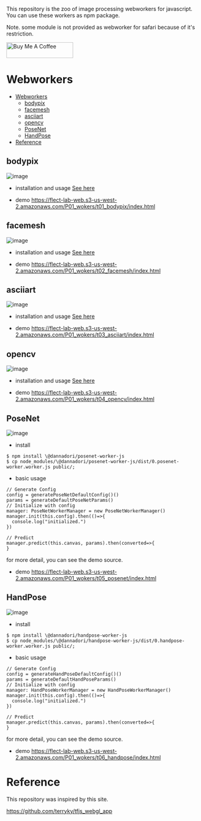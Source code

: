 This repository is the zoo of image processing webworkers for javascript. 
You can use these workers as npm package.

Note. some module is not provided as webworker for safari because of it's restriction.

<a href="https://www.buymeacoffee.com/wokad" target="_blank"><img src="https://cdn.buymeacoffee.com/buttons/default-orange.png" alt="Buy Me A Coffee" height="41" width="174"></a>

# Webworkers

- [Webworkers](#webworkers)
  - [bodypix](#bodypix)
  - [facemesh](#facemesh)
  - [asciiart](#asciiart)
  - [opencv](#opencv)
  - [PoseNet](#posenet)
  - [HandPose](#handpose)
- [Reference](#reference)



## bodypix
![image](https://user-images.githubusercontent.com/48346627/95987700-be773780-0e62-11eb-9645-40b7c0adb826.png)


- installation and usage 
[See here](/001_bodypix-worker-js)

- demo
https://flect-lab-web.s3-us-west-2.amazonaws.com/P01_wokers/t01_bodypix/index.html


## facemesh
![image](https://user-images.githubusercontent.com/48346627/95987793-dfd82380-0e62-11eb-9fe5-d0fab9eb2598.png)

- installation and usage 
[See here](/002_facemesh-worker-js)

- demo
https://flect-lab-web.s3-us-west-2.amazonaws.com/P01_wokers/t02_facemesh/index.html

## asciiart
![image](https://user-images.githubusercontent.com/48346627/95987874-fc745b80-0e62-11eb-95ac-43b3d998d50f.png)


- installation and usage 
[See here](/003_ascii-worker-js)

- demo
https://flect-lab-web.s3-us-west-2.amazonaws.com/P01_wokers/t03_asciiart/index.html

## opencv
![image](https://user-images.githubusercontent.com/48346627/95988031-40676080-0e63-11eb-81a6-0262a24f685e.png)

- installation and usage 
[See here](/004_opencv-worker-js)


- demo
https://flect-lab-web.s3-us-west-2.amazonaws.com/P01_wokers/t04_opencv/index.html


## PoseNet
![image](https://user-images.githubusercontent.com/48346627/95988122-6260e300-0e63-11eb-9b1e-8712b47410dd.png)

- install
```
$ npm install \@dannadori/posenet-worker-js
$ cp node_modules/\@dannadori/posenet-worker-js/dist/0.posenet-worker.worker.js public/;
```
- basic usage

```
// Generate Config
config = generatePoseNetDefaultConfig()()
params = generateDefaultPoseNetParams()
// Initialize with config
manager: PoseNetWorkerManager = new PoseNetWorkerManager()
manager.init(this.config).then(()=>{
  console.log("initialized.")
})

// Predict
manager.predict(this.canvas, params).then(converted=>{
}
```

for more detail, you can see the demo source.


- demo
https://flect-lab-web.s3-us-west-2.amazonaws.com/P01_wokers/t05_posenet/index.html


## HandPose
![image](https://user-images.githubusercontent.com/48346627/95988209-88868300-0e63-11eb-809a-35a52b7f77fe.png)

- install
```
$ npm install \@dannadori/handpose-worker-js
$ cp node_modules/\@dannadori/handpose-worker-js/dist/0.handpose-worker.worker.js public/;
```
- basic usage

```
// Generate Config
config = generateHandPoseDefaultConfig()()
params = generateDefaultHandPoseParams()
// Initialize with config
manager: HandPoseWorkerManager = new HandPoseWorkerManager()
manager.init(this.config).then(()=>{
  console.log("initialized.")
})

// Predict
manager.predict(this.canvas, params).then(converted=>{
}
```

for more detail, you can see the demo source.

- demo
https://flect-lab-web.s3-us-west-2.amazonaws.com/P01_wokers/t06_handpose/index.html



# Reference
This repository was inspired by this site.

https://github.com/terryky/tfjs_webgl_app






